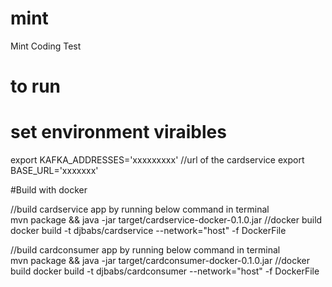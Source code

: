 # mint
Mint Coding Test

# to run
# set environment viraibles
export KAFKA_ADDRESSES='xxxxxxxxx'
//url of the cardservice 
export BASE_URL='xxxxxxx'

#Build with docker

//build cardservice app by running below command in terminal\
mvn package && java -jar target/cardservice-docker-0.1.0.jar
//docker build
docker build -t djbabs/cardservice --network="host" -f DockerFile

//build cardconsumer app by running below command in terminal\
mvn package && java -jar target/cardconsumer-docker-0.1.0.jar
//docker build
docker build -t djbabs/cardconsumer --network="host" -f DockerFile

